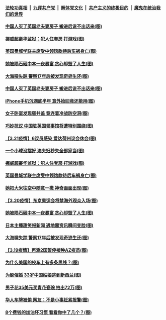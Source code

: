 ####  [法轮功真相](../../../../basic/blob/master/README.md?t=03230131) &nbsp;|&nbsp; [九评共产党](../../../../9ping.md/blob/master/README.md?t=03230131) &nbsp;|&nbsp; [解体党文化](../../../../jtdwh.md/blob/master/README.md?t=03230131)  &nbsp;|&nbsp; [共产主义的终极目的](../../../../gczydzjmd.md/blob/master/README.md?t=03230131) &nbsp;|&nbsp; [魔鬼在统治我们的世界](../../../../mgztzwmdsj.md/blob/master/README.md?t=03230131) 

#### [中国人买了英国老夫妻房子 搬进后说不出话来(图)](../pages/p3/966389.md?t=03230131) 

#### [挪威超豪华监狱：犯人住套房 打游戏(图)](../pages/p3/966279.md?t=03230131) 

#### [英国曼城学联主席受中领馆款待后车祸身亡(图)](../pages/p3/966247.md?t=03230131) 


#### [她被陨石砸中本一夜暴富 贪心却毁了人生(图)](../pages/p3/965990.md?t=03230131) 

#### [大海啸失踪 警察17年后被发现奇迹生还(图)](../pages/p3/966106.md?t=03230131) 

#### [中国人买了英国老夫妻房子 搬进后说不出话来(图)](../pages/p3/966389.md?t=03230131) 

#### [iPhone手机沉湖底半年 意外捡回竟还能用(图)](../pages/p3/966377.md?t=03230131) 

#### [女子卧室发现窖井盖 竟连着冷战防空洞(图)](../pages/p3/966326.md?t=03230131) 

#### [巧妙抗议 中国驻英国领事馆将遭特别围绕(图)](../pages/p3/966307.md?t=03230131) 

#### [【3.21疫情】6议员感染 爱达荷州议会休会(图)](../pages/p3/966287.md?t=03230131) 

#### [一个小球没摆好 澳夫妇秒失全部家当(图)](../pages/p3/966283.md?t=03230131) 

#### [挪威超豪华监狱：犯人住套房 打游戏(图)](../pages/p3/966279.md?t=03230131) 

#### [英国曼城学联主席受中领馆款待后车祸身亡(图)](../pages/p3/966247.md?t=03230131) 

#### [她把大米往空中随意一撒 神奇画面出现(图)](../pages/p3/966225.md?t=03230131) 


#### [【3.20疫情】东京奥运会将禁海外观众入场(图)](../pages/p3/966210.md?t=03230131) 

#### [她被陨石砸中本一夜暴富 贪心却毁了人生(图)](../pages/p3/965990.md?t=03230131) 

#### [日本主播甜笑报新闻 遇地震资讯瞬间变脸(图)](../pages/p3/966126.md?t=03230131) 

#### [大海啸失踪 警察17年后被发现奇迹生还(图)](../pages/p3/966106.md?t=03230131) 

#### [【3.19疫情】再添2国暂停接种AZ疫苗(图)](../pages/p3/966099.md?t=03230131) 

#### [为什么美国的校车上有多条黑线？(图)](../pages/p3/965888.md?t=03230131) 

#### [为躲催婚 33岁中国姑娘逃到新西兰(图)](../pages/p3/966082.md?t=03230131) 

#### [男子花35美元买青花瓷碗 拍出72万(图)](../pages/p3/966076.md?t=03230131) 

#### [华人车牌被偷 网友：不是小事赶紧报警(图)](../pages/p3/966073.md?t=03230131) 

#### [8个费钱的加油坏习惯 看看你中了几个？(图)](../pages/p3/966027.md?t=03230131) 


